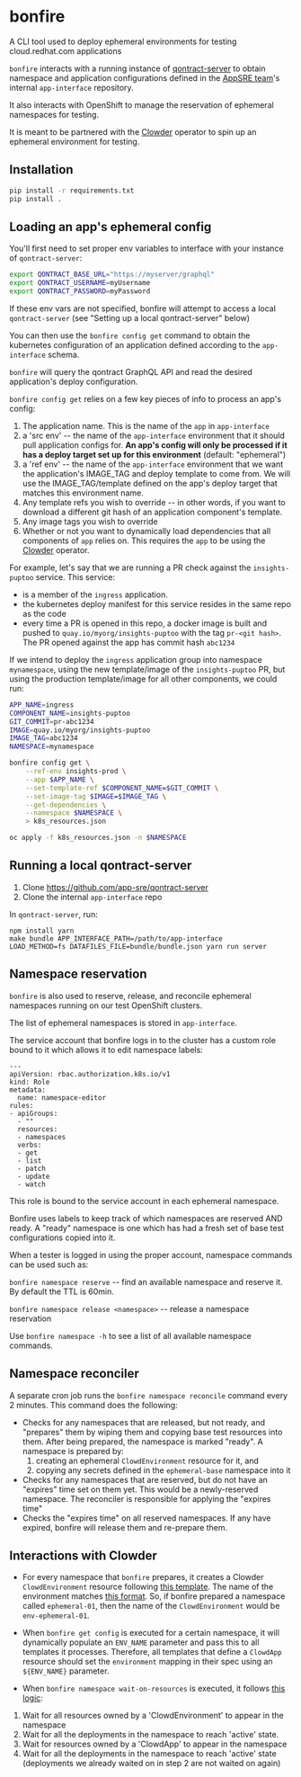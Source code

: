 # bonfire

A CLI tool used to deploy ephemeral environments for testing cloud.redhat.com applications

`bonfire` interacts with a running instance of [qontract-server](https://github.com/app-sre/qontract-server) to obtain namespace and application configurations defined in the [AppSRE team](https://github.com/app-sre/)'s internal `app-interface` repository.

It also interacts with OpenShift to manage the reservation of ephemeral namespaces for testing.

It is meant to be partnered with the [Clowder](https://github.com/RedHatInsights/clowder) operator to spin up an ephemeral environment for testing.

## Installation

```bash
pip install -r requirements.txt
pip install .
```

## Loading an app's ephemeral config

You'll first need to set proper env variables to interface with your instance of `qontract-server`:

```bash
export QONTRACT_BASE_URL="https://myserver/graphql"
export QONTRACT_USERNAME=myUsername
export QONTRACT_PASSWORD=myPassword
```

If these env vars are not specified, bonfire will attempt to access a local `qontract-server` (see "Setting up a local qontract-server" below)

You can then use the `bonfire config get` command to obtain the kubernetes configuration of an application defined according to the `app-interface` schema.

`bonfire` will query the qontract GraphQL API and read the desired application's deploy configuration.

`bonfire config get` relies on a few key pieces of info to process an app's config:
1. The application name. This is the name of the `app` in `app-interface`
2. a 'src env' -- the name of the `app-interface` environment that it should pull application configs for. **An app's config will only be processed if it has a deploy target set up for this environment** (default: "ephemeral")
3. a 'ref env' -- the name of the `app-interface` environment that we want the application's IMAGE_TAG and deploy template to come from. We will use the IMAGE_TAG/template defined on the app's deploy target that matches this environment name.
4. Any template refs you wish to override -- in other words, if you want to download a different git hash of an application component's template.
5. Any image tags you wish to override
6. Whether or not you want to dynamically load dependencies that all components of `app` relies on. This requires the `app` to be using the [Clowder](https://github.com/RedHatInsights/clowder) operator.


For example, let's say that we are running a PR check against the `insights-puptoo` service. This service:
* is a member of the `ingress` application.
* the kubernetes deploy manifest for this service resides in the same repo as the code
* every time a PR is opened in this repo, a docker image is built and pushed to `quay.io/myorg/insights-puptoo` with the tag `pr-<git hash>`. The PR opened against the app has commit hash `abc1234`

If we intend to deploy the `ingress` application group into namespace `mynamespace`, using the new template/image of the `insights-puptoo` PR, but using the production template/image for all other components, we could run:

```bash
APP_NAME=ingress
COMPONENT_NAME=insights-puptoo
GIT_COMMIT=pr-abc1234
IMAGE=quay.io/myorg/insights-puptoo
IMAGE_TAG=abc1234
NAMESPACE=mynamespace

bonfire config get \
    --ref-env insights-prod \
    --app $APP_NAME \
    --set-template-ref $COMPONENT_NAME=$GIT_COMMIT \
    --set-image-tag $IMAGE=$IMAGE_TAG \
    --get-dependencies \
    --namespace $NAMESPACE \
    > k8s_resources.json

oc apply -f k8s_resources.json -n $NAMESPACE
```

## Running a local qontract-server

1. Clone https://github.com/app-sre/qontract-server
2. Clone the internal `app-interface` repo

In `qontract-server`, run:
```
npm install yarn
make bundle APP_INTERFACE_PATH=/path/to/app-interface
LOAD_METHOD=fs DATAFILES_FILE=bundle/bundle.json yarn run server
```

## Namespace reservation

`bonfire` is also used to reserve, release, and reconcile ephemeral namespaces running on our test OpenShift clusters.

The list of ephemeral namespaces is stored in `app-interface`.

The service account that bonfire logs in to the cluster has a custom role bound to it which allows it to edit namespace labels:

```
---
apiVersion: rbac.authorization.k8s.io/v1
kind: Role
metadata:
  name: namespace-editor
rules:
- apiGroups:
  - ""
  resources:
  - namespaces
  verbs:
  - get
  - list
  - patch
  - update
  - watch
```

This role is bound to the service account in each ephemeral namespace.

Bonfire uses labels to keep track of which namespaces are reserved AND ready. A "ready" namespace is one which has had a fresh set of base test configurations copied into it.

When a tester is logged in using the proper account, namespace commands can be used such as:

`bonfire namespace reserve` -- find an available namespace and reserve it. By default the TTL is 60min.

`bonfire namespace release <namespace>` -- release a namespace reservation

Use `bonfire namespace -h` to see a list of all available namespace commands.

## Namespace reconciler

A separate cron job runs the `bonfire namespace reconcile` command every 2 minutes. This command does the following:

* Checks for any namespaces that are released, but not ready, and "prepares" them by wiping them and copying base test resources into them. After being prepared, the namespace is marked "ready". A namespace is prepared by:
    1. creating an ephemeral `ClowdEnvironment` resource for it, and
    2. copying any secrets defined in the `ephemeral-base` namespace into it
* Checks for any namespaces that are reserved, but do not have an "expires" time set on them yet. This would be a newly-reserved namespace. The reconciler is responsible for applying the "expires time"
* Checks the "expires time" on all reserved namespaces. If any have expired, bonfire will release them and re-prepare them.

## Interactions with Clowder

* For every namespace that `bonfire` prepares, it creates a Clowder `ClowdEnvironment` resource following [this template](https://github.com/RedHatInsights/bonfire/blob/master/bonfire/resources/ephemeral-clowdenvironment.yaml). The name of the environment matches [this format](https://github.com/RedHatInsights/bonfire/blob/master/bonfire/config.py#L16). So, if bonfire prepared a namespace called `ephemeral-01`, then the name of the `ClowdEnvironment` would be `env-ephemeral-01`.

* When `bonfire get config` is executed for a certain namespace, it will dynamically populate an `ENV_NAME` parameter and pass this to all templates it processes. Therefore, all templates that define a `ClowdApp` resource should set the `environment` mapping in their spec using an `${ENV_NAME}` parameter.

* When `bonfire namespace wait-on-resources` is executed, it follows [this logic](https://github.com/RedHatInsights/bonfire/blob/master/bonfire/openshift.py#L432-L451):
1. Wait for all resources owned by a 'ClowdEnvironment' to appear in the namespace
2. Wait for all the deployments in the namespace to reach 'active' state.
3. Wait for resources owned by a 'ClowdApp' to appear in the namespace
4. Wait for all the deployments in the namespace to reach 'active' state (deployments we already waited on in step 2 are not waited on again)
